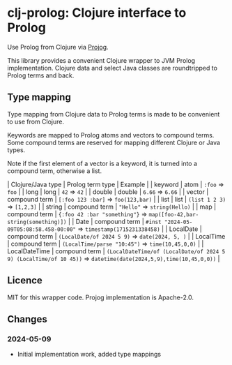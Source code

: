 # clj-prolog: Clojure interface to Prolog

Use Prolog from Clojure via [Projog](http://www.projog.org/).

This library provides a convenient Clojure wrapper to JVM Prolog implementation.
Clojure data and select Java classes are roundtripped to Prolog terms
and back.

## Type mapping

Type mapping from Clojure data to Prolog terms is made to be convenient to use from Clojure.

Keywords are mapped to Prolog atoms and vectors to compound terms. Some compound terms are reserved
for mapping different Clojure or Java types.

Note if the first element of a vector is a keyword, it is turned into a
compound term, otherwise a list.

| Clojure/Java type | Prolog term type | Example |
| keyword | atom | `:foo` => `foo` |
| long | long | `42` => `42` |
| double | double | `6.66` => `6.66` |
| vector | compound term | `[:foo 123 :bar]` => `foo(123,bar)` |
| list | list | `(list 1 2 3)` => `[1,2,3]` |
| string | compound term | `"Hello"` => `string(Hello)` |
| map | compound term | `{:foo 42 :bar "something"}` => `map([foo-42,bar-string(something)])` |
| Date | compound term |  `#inst "2024-05-09T05:08:58.458-00:00"` => `timestamp(1715231338458)` |
| LocalDate | compound term | `(LocalDate/of 2024 5 9)` => `date(2024, 5, )` |
| LocalTime | compound term | `(LocalTime/parse "10:45")` => `time(10,45,0,0)` |
| LocalDateTime | compound term | `(LocalDateTime/of (LocalDate/of 2024 5 9) (LocalTime/of 10 45))` =>  `datetime(date(2024,5,9),time(10,45,0,0))` |



## Licence

MIT for this wrapper code. Projog implementation is Apache-2.0.

## Changes

### 2024-05-09
- Initial implementation work, added type mappings
